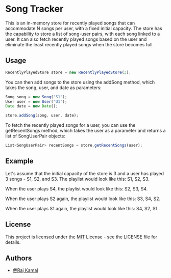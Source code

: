 
# Song Tracker

This is an in-memory store for recently played songs that can accommodate N songs per user, with a fixed initial capacity. The store has the capability to store a list of song-user pairs, with each song linked to a user. It can also fetch recently played songs based on the user and eliminate the least recently played songs when the store becomes full.




## Usage

```javascript
RecentlyPlayedStore store = new RecentlyPlayedStore(3);
```
You can then add songs to the store using the addSong method, which takes the song, user, and date as parameters:

```javascript
Song song = new Song("S1");
User user = new User("U1");
Date date = new Date();

store.addSong(song, user, date);
```
To fetch the recently played songs for a user, you can use the getRecentSongs method, which takes the user as a parameter and returns a list of SongUserPair objects:

```javascript
List<SongUserPair> recentSongs = store.getRecentSongs(user);
```
## Example
Let's assume that the initial capacity of the store is 3 and a user has played 3 songs - S1, S2, and S3. The playlist would look like this: S1, S2, S3.

When the user plays S4, the playlist would look like this: S2, S3, S4.

When the user plays S2 again, the playlist would look like this: S3, S4, S2.

When the user plays S1 again, the playlist would look like this: S4, S2, S1.





## License

This project is licensed under the [MIT](https://choosealicense.com/licenses/mit/) License - see the LICENSE file for details.



## Authors
- [@Raj Kamal](https://www.github.com/rajkamal11126)






